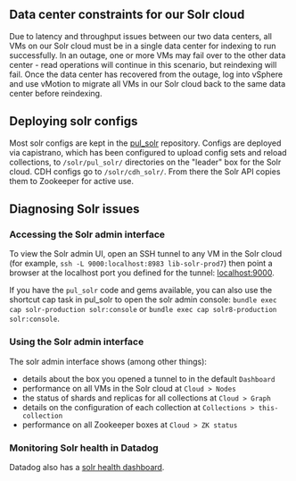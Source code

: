 ## Data center constraints for our Solr cloud
Due to latency and throughput issues between our two data centers, all VMs on our Solr cloud must be in a single data center for indexing to run successfully. In an outage, one or more VMs may fail over to the other data center - read operations will continue in this scenario, but reindexing will fail. Once the data center has recovered from the outage, log into vSphere and use vMotion to migrate all VMs in our Solr cloud back to the same data center before reindexing.

## Deploying solr configs
Most solr configs are kept in the [pul_solr](https://github.com/pulibrary/pul_solr) repository. Configs are deployed via capistrano, which has been configured to upload config sets and reload collections, to `/solr/pul_solr/` directories on the "leader" box for the Solr cloud. CDH configs go to `/solr/cdh_solr/`. From there the Solr API copies them to Zookeeper for active use.

## Diagnosing Solr issues

### Accessing the Solr admin interface
To view the Solr admin UI, open an SSH tunnel to any VM in the Solr cloud (for example, `ssh -L 9000:localhost:8983 lib-solr-prod7`) then point a browser at the localhost port you defined for the tunnel: [localhost:9000](localhost:9000).

If you have the `pul_solr` code and gems available, you can also use the shortcut cap task in pul_solr to open the solr admin console: `bundle exec cap solr-production solr:console` or `bundle exec cap solr8-production solr:console`.

### Using the Solr admin interface
The solr admin interface shows (among other things):
* details about the box you opened a tunnel to in the default `Dashboard`
* performance on all VMs in the Solr cloud at `Cloud > Nodes`
* the status of shards and replicas for all collections at `Cloud > Graph`
* details on the configuration of each collection at `Collections > this-collection`
* performance on all Zookeeper boxes at `Cloud > ZK status`

### Monitoring Solr health in Datadog
Datadog also has a [solr health dashboard](https://app.datadoghq.com/dashboard/ce3-krc-gid/solr-health-dashboard).
